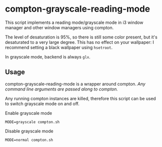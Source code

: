 # compton-grayscale-reading-mode

This script implements a reading mode/grayscale mode in i3 window manager and other window managers using compton.

The level of desaturation is 95%, so there is still some color present, but it's desaturated to a very large degree.
This has no effect on your wallpaper: I recommend setting a black wallpaper using `hsetroot`.

In grayscale mode, backend is always `glx`.

## Usage

compton-grayscale-reading-mode is a wrapper around compton. _Any command line arguments are passed along to compton._

Any running compton instances are killed, therefore this script can be used to switch grayscale mode on and off.

Enable grayscale mode

```
MODE=grayscale compton.sh
```

Disable grayscale mode

```
MODE=normal compton.sh
```

